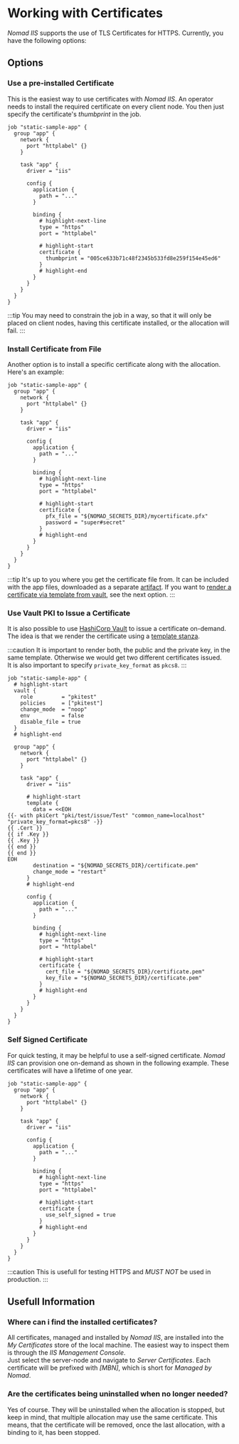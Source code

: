 # Working with Certificates

*Nomad IIS* supports the use of TLS Certificates for HTTPS. Currently, you have the following options:

## Options

### Use a pre-installed Certificate

This is the easiest way to use certificates with *Nomad IIS*. An operator needs to install the required certificate on every client node.
You then just specify the certificate's *thumbprint* in the job.

```hcl
job "static-sample-app" {
  group "app" {
    network {
      port "httplabel" {}
    }

    task "app" {
      driver = "iis"

      config {
        application {
          path = "..."
        }
    
        binding {
          # highlight-next-line
          type = "https"
          port = "httplabel"
          
          # highlight-start
          certificate {
            thumbprint = "005ce633b71c48f2345b533fd8e259f154e45ed6"
          }
          # highlight-end
        }
      }
    }
  }
}
```

:::tip
You may need to constrain the job in a way, so that it will only be placed on client nodes, having this certificate installed, or the allocation will fail.
:::

### Install Certificate from File

Another option is to install a specific certificate along with the allocation. Here's an example:

```hcl
job "static-sample-app" {
  group "app" {
    network {
      port "httplabel" {}
    }

    task "app" {
      driver = "iis"

      config {
        application {
          path = "..."
        }
    
        binding {
          # highlight-next-line
          type = "https"
          port = "httplabel"
          
          # highlight-start
          certificate {
            pfx_file = "${NOMAD_SECRETS_DIR}/mycertificate.pfx"
            password = "super#secret"
          }
          # highlight-end
        }
      }
    }
  }
}
```

:::tip
It's up to you where you get the certificate file from. It can be included with the app files, downloaded as a separate [artifact](https://developer.hashicorp.com/nomad/docs/job-specification/artifact). If you want to [render a certificate via template from vault](https://developer.hashicorp.com/nomad/docs/job-specification/template#vault-integration), see the next option.
:::

### Use Vault PKI to Issue a Certificate

It is also possible to use [HashiCorp Vault](https://www.vaultproject.io/) to issue a certificate on-demand.
The idea is that we render the certificate using a [template stanza](https://developer.hashicorp.com/nomad/docs/job-specification/template).

:::caution
It is important to render both, the public and the private key, in the same template.
Otherwise we would get two different certificates issued.  
It is also important to specify `private_key_format` as `pkcs8`.
:::

```hcl
job "static-sample-app" {
  # highlight-start
  vault {
    role         = "pkitest"
    policies     = ["pkitest"]
    change_mode  = "noop"
    env          = false
    disable_file = true
  }
  # highlight-end

  group "app" {
    network {
      port "httplabel" {}
    }

    task "app" {
      driver = "iis"

      # highlight-start
      template {
        data = <<EOH
{{- with pkiCert "pki/test/issue/Test" "common_name=localhost" "private_key_format=pkcs8" -}}
{{ .Cert }}
{{ if .Key }}
{{ .Key }}
{{ end }}
{{ end }}
EOH
        destination = "${NOMAD_SECRETS_DIR}/certificate.pem"
        change_mode = "restart"
      }
      # highlight-end

      config {
        application {
          path = "..."
        }
    
        binding {
          # highlight-next-line
          type = "https"
          port = "httplabel"
          
          # highlight-start
          certificate {
            cert_file = "${NOMAD_SECRETS_DIR}/certificate.pem"
            key_file = "${NOMAD_SECRETS_DIR}/certificate.pem"
          }
          # highlight-end
        }
      }
    }
  }
}
```

### Self Signed Certificate

For quick testing, it may be helpful to use a self-signed certificate.
*Nomad IIS* can provision one on-demand as shown in the following example.
These certificates will have a lifetime of one year.

```hcl
job "static-sample-app" {
  group "app" {
    network {
      port "httplabel" {}
    }

    task "app" {
      driver = "iis"

      config {
        application {
          path = "..."
        }
    
        binding {
          # highlight-next-line
          type = "https"
          port = "httplabel"
          
          # highlight-start
          certificate {
            use_self_signed = true
          }
          # highlight-end
        }
      }
    }
  }
}
```

:::caution
This is usefull for testing HTTPS and *MUST NOT* be used in production.
:::

## Usefull Information

### Where can i find the installed certificates?

All certificates, managed and installed by *Nomad IIS*, are installed into the *My Certificates* store of the local machine.
The easiest way to inspect them is through the *IIS Management Console*.  
Just select the server-node and navigate to *Server Certificates*. Each certificate will be prefixed with *[MBN]*, which is short for *Managed by Nomad*.

### Are the certificates being uninstalled when no longer needed?

Yes of course. They will be uninstalled when the allocation is stopped, but keep in mind, that multiple allocation may use the same certificate.
This means, that the certificate will be removed, once the last allocation, with a binding to it, has been stopped.

